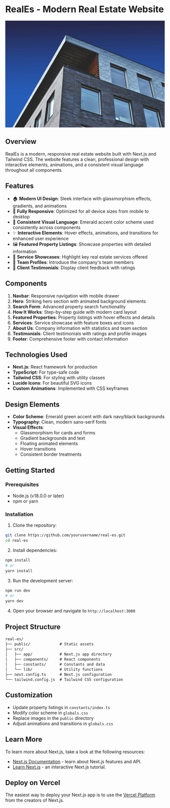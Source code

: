 # RealEs - Modern Real Estate Website

![RealEs Website Screenshot](public/home.jpeg)

## Overview

RealEs is a modern, responsive real estate website built with Next.js and Tailwind CSS. The website features a clean, professional design with interactive elements, animations, and a consistent visual language throughout all components.

## Features

- 🏠 **Modern UI Design**: Sleek interface with glassmorphism effects, gradients, and animations
- 📱 **Fully Responsive**: Optimized for all device sizes from mobile to desktop
- 🌈 **Consistent Visual Language**: Emerald accent color scheme used consistently across components
- ✨ **Interactive Elements**: Hover effects, animations, and transitions for enhanced user experience
- 🖼️ **Featured Property Listings**: Showcase properties with detailed information
- 📝 **Service Showcases**: Highlight key real estate services offered
- 👥 **Team Profiles**: Introduce the company's team members
- 💬 **Client Testimonials**: Display client feedback with ratings

## Components

1. **Navbar**: Responsive navigation with mobile drawer
2. **Hero**: Striking hero section with animated background elements
3. **Search Form**: Advanced property search functionality
4. **How It Works**: Step-by-step guide with modern card layout
5. **Featured Properties**: Property listings with hover effects and details
6. **Services**: Service showcase with feature boxes and icons
7. **About Us**: Company information with statistics and team section
8. **Testimonials**: Client testimonials with ratings and profile images
9. **Footer**: Comprehensive footer with contact information

## Technologies Used

- **Next.js**: React framework for production
- **TypeScript**: For type-safe code
- **Tailwind CSS**: For styling with utility classes
- **Lucide Icons**: For beautiful SVG icons
- **Custom Animations**: Implemented with CSS keyframes

## Design Elements

- **Color Scheme**: Emerald green accent with dark navy/black backgrounds
- **Typography**: Clean, modern sans-serif fonts
- **Visual Effects**:
  - Glassmorphism for cards and forms
  - Gradient backgrounds and text
  - Floating animated elements
  - Hover transitions
  - Consistent border treatments

## Getting Started

### Prerequisites

- Node.js (v18.0.0 or later)
- npm or yarn

### Installation

1. Clone the repository:

```bash
git clone https://github.com/yourusername/real-es.git
cd real-es
```

2. Install dependencies:

```bash
npm install
# or
yarn install
```

3. Run the development server:

```bash
npm run dev
# or
yarn dev
```

4. Open your browser and navigate to `http://localhost:3000`

## Project Structure

```
real-es/
├── public/             # Static assets
├── src/
│   ├── app/            # Next.js app directory
│   ├── components/     # React components
│   ├── constants/      # Constants and data
│   └── lib/            # Utility functions
├── next.config.ts      # Next.js configuration
└── tailwind.config.js  # Tailwind CSS configuration
```

## Customization

- Update property listings in `constants/index.ts`
- Modify color scheme in `globals.css`
- Replace images in the `public` directory
- Adjust animations and transitions in `globals.css`

## Learn More

To learn more about Next.js, take a look at the following resources:

- [Next.js Documentation](https://nextjs.org/docs) - learn about Next.js features and API.
- [Learn Next.js](https://nextjs.org/learn) - an interactive Next.js tutorial.

## Deploy on Vercel

The easiest way to deploy your Next.js app is to use the [Vercel Platform](https://vercel.com/new?utm_medium=default-template&filter=next.js&utm_source=create-next-app&utm_campaign=create-next-app-readme) from the creators of Next.js.
